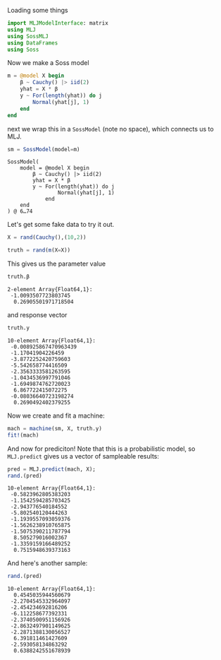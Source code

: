 Loading some things

````julia
import MLJModelInterface: matrix
using MLJ
using SossMLJ
using DataFrames
using Soss
````





Now we make a Soss model

````julia
m = @model X begin
    β ~ Cauchy() |> iid(2)
    yhat = X * β
    y ~ For(length(yhat)) do j
        Normal(yhat[j], 1)
    end
end
````





next we wrap this in a `SossModel` (note no space), which connects us to MLJ.

````julia
sm = SossModel(model=m)
````


````
SossModel(
    model = @model X begin
        β ~ Cauchy() |> iid(2)
        yhat = X * β
        y ~ For(length(yhat)) do j
                Normal(yhat[j], 1)
            end
    end
) @ 6…74
````





Let's get some fake data to try it out.

````julia
X = rand(Cauchy(),(10,2))

truth = rand(m(X=X))
````





This gives us the parameter value

````julia
truth.β
````


````
2-element Array{Float64,1}:
 -1.0093507723803745
  0.26905501971718504
````





and response vector

````julia
truth.y
````


````
10-element Array{Float64,1}:
 -0.008925867470963439
 -1.17041904226459
 -3.8772252420759603
 -5.542658774416509
 -2.3563333581263595
 -1.0434536997791046
 -1.6949874762720023
  6.867722415072275
 -0.08036640723198274
  0.2690492402379255
````





Now we create and fit a machine:

````julia
mach = machine(sm, X, truth.y)
fit!(mach)
````





And now for prediciton! Note that this is a probabilistic model, so `MLJ.predict` gives us a vector of sampleable results:

````julia
pred = MLJ.predict(mach, X);
rand.(pred)
````


````
10-element Array{Float64,1}:
 -0.5823962805383203
 -1.1542594285703425
 -2.943776540184552
 -5.802540120444263
 -1.1939557093059376
 -1.5626238910765875
 -1.5075390211787794
  8.505279016002367
 -1.3359159166489252
  0.7515948639373163
````





And here's another sample:

````julia
rand.(pred)
````


````
10-element Array{Float64,1}:
  0.4545035944560679
 -2.2704545332964097
 -2.454234692816206
 -6.112258677392331
 -2.3740500951156926
 -2.8632497901149625
 -2.2871388130056527
  6.391811461427609
 -2.593058134863292
  0.6388242551678939
````


